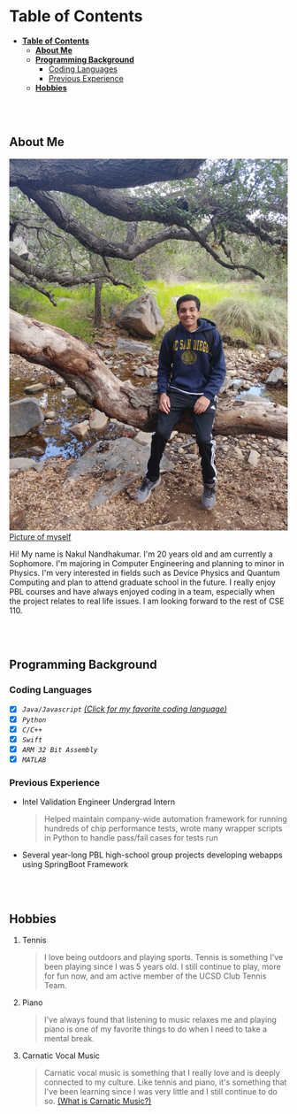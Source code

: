 # **Table of Contents**
- [**Table of Contents**](#table-of-contents)
  - [**About Me**](#about-me)
  - [**Programming Background**](#programming-background)
    - [Coding Languages](#coding-languages)
    - [Previous Experience](#previous-experience)
  - [**Hobbies**](#hobbies)

<br><br>

## **About Me**
![Picture of Me](PictureOfSelf.jpg)
[Picture of myself](PictureOfSelf.jpg)

Hi! My name is Nakul Nandhakumar. I'm 20 years old and am currently a Sophomore. I'm majoring in Computer Engineering and planning to minor in Physics. I'm very interested in fields such as Device Physics and Quantum Computing and plan to attend graduate school in the future. I really enjoy PBL courses and have always enjoyed coding in a team, especially when the project relates to real life issues. I am looking forward to the rest of CSE 110.

<br><br>

## **Programming Background**


### Coding Languages
- [x] *`Java/Javascript` [(Click for my favorite coding language)](README.md)*
- [x] *`Python`*
- [x] *`C/C++`*
- [x] *`Swift`*
- [x] *`ARM 32 Bit Assembly`*
- [x] *`MATLAB`*

### Previous Experience
- Intel Validation Engineer Undergrad Intern
    >Helped maintain company-wide automation framework for running hundreds of chip performance tests, wrote many wrapper scripts in Python to handle pass/fail cases for tests run
- Several year-long PBL high-school group projects developing webapps using SpringBoot Framework

<br><br>

## **Hobbies**
1.  Tennis
      >I love being outdoors and playing sports. Tennis is something I've been playing since I was 5 years old. I still continue to play, more for fun now, and am active member of the UCSD Club Tennis Team.
2.  Piano
      >I've always found that listening to music relaxes me and playing piano is one of my favorite things to do when I need to take a mental break. 
1. Carnatic Vocal Music
      >Carnatic vocal music is something that I really love and is deeply connected to my culture. Like tennis and piano, it's something that I've been learning since I was very little and I still continue to do so. [(What is Carnatic Music?)](https://en.wikipedia.org/wiki/Carnatic_music)